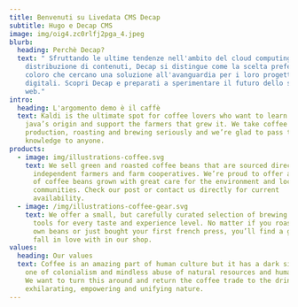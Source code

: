 ```yaml
---
title: Benvenuti su Livedata CMS Decap
subtitle: Hugo e Decap CMS
image: img/oig4.zc0rlfj2pga_4.jpeg
blurb:
  heading: Perchè Decap?
  text: " Sfruttando le ultime tendenze nell'ambito del cloud computing e della
    distribuzione di contenuti, Decap si distingue come la scelta preferita per
    coloro che cercano una soluzione all'avanguardia per i loro progetti
    digitali. Scopri Decap e preparati a sperimentare il futuro dello sviluppo
    web."
intro:
  heading: L'argomento demo è il caffè
  text: Kaldi is the ultimate spot for coffee lovers who want to learn about their
    java’s origin and support the farmers that grew it. We take coffee
    production, roasting and brewing seriously and we’re glad to pass that
    knowledge to anyone.
products:
  - image: img/illustrations-coffee.svg
    text: We sell green and roasted coffee beans that are sourced directly from
      independent farmers and farm cooperatives. We’re proud to offer a variety
      of coffee beans grown with great care for the environment and local
      communities. Check our post or contact us directly for current
      availability.
  - image: /img/illustrations-coffee-gear.svg
    text: We offer a small, but carefully curated selection of brewing gear and
      tools for every taste and experience level. No matter if you roast your
      own beans or just bought your first french press, you’ll find a gadget to
      fall in love with in our shop.
values:
  heading: Our values
  text: Coffee is an amazing part of human culture but it has a dark side too –
    one of colonialism and mindless abuse of natural resources and human lives.
    We want to turn this around and return the coffee trade to the drink’s
    exhilarating, empowering and unifying nature.
---
```

